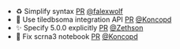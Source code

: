 - ♻️ Simplify syntax [PR](https://github.com/laminlabs/lamin-usecases/pull/143) [@falexwolf](https://github.com/falexwolf)
- 📝 Use tiledbsoma integration API [PR](https://github.com/laminlabs/lamin-usecases/pull/141) [@Koncopd](https://github.com/Koncopd)
- :sparkles: Specify 5.0.0 explicitly [PR](https://github.com/laminlabs/cellxgene-lamin/pull/84) [@Zethson](https://github.com/Zethson)
- 🐛 Fix scrna3 notebook [PR](https://github.com/laminlabs/lamin-usecases/pull/140) [@Koncopd](https://github.com/Koncopd)
